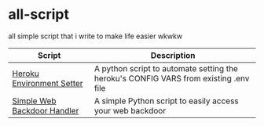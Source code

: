 # all-script
all simple script that i write to make life easier wkwkw

| Script                                          | Description   |
| ----------------------------------------------- | ------------- |
| [Heroku Environment Setter](heroku-env-setter)  | A python script to automate setting the heroku's CONFIG VARS from existing .env file  |
| [Simple Web Backdoor Handler](simple-backdoor-handler)   | A simple Python script to easily access your web backdoor |
